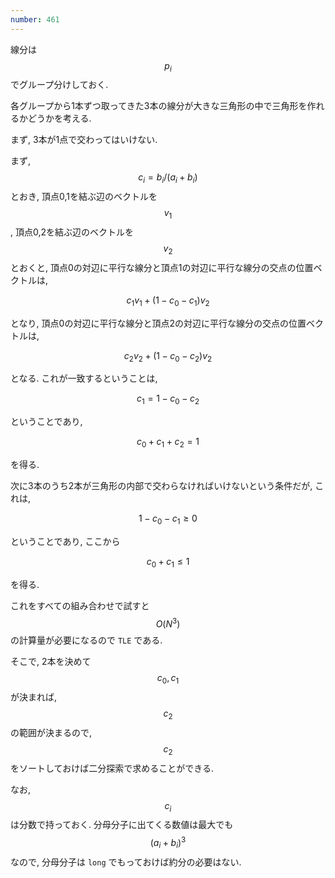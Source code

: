 ```yaml
---
number: 461
---
```

線分は $$ p_i $$ でグループ分けしておく.

各グループから1本ずつ取ってきた3本の線分が大きな三角形の中で三角形を作れるかどうかを考える.

まず, 3本が1点で交わってはいけない.

まず, $$ c_i = b_i / (a_i + b_i) $$ とおき, 頂点0,1を結ぶ辺のベクトルを $$ v_1 $$, 頂点0,2を結ぶ辺のベクトルを $$ v_2 $$ とおくと, 頂点0の対辺に平行な線分と頂点1の対辺に平行な線分の交点の位置ベクトルは,

$$
c_1v_1 + (1-c_0-c_1)v_2
$$

となり, 頂点0の対辺に平行な線分と頂点2の対辺に平行な線分の交点の位置ベクトルは,

$$
c_2v_2 + (1-c_0-c_2)v_2
$$

となる. これが一致するということは,

$$
c_1 = 1-c_0-c_2
$$

ということであり,

$$
c_0+c_1+c_2 = 1
$$

を得る.

次に3本のうち2本が三角形の内部で交わらなければいけないという条件だが, これは,

$$
1-c_0-c_1 \geq 0
$$

ということであり, ここから

$$
c_0+c_1 \leq 1
$$

を得る.

これをすべての組み合わせで試すと $$ O(N^3) $$ の計算量が必要になるので `TLE` である.

そこで, 2本を決めて $$ c_0, c_1 $$ が決まれば, $$ c_2 $$ の範囲が決まるので, $$ c_2 $$ をソートしておけば二分探索で求めることができる.

なお, $$ c_i $$ は分数で持っておく. 分母分子に出てくる数値は最大でも $$ (a_i+b_i)^3 $$ なので, 分母分子は `long` でもっておけば約分の必要はない.
